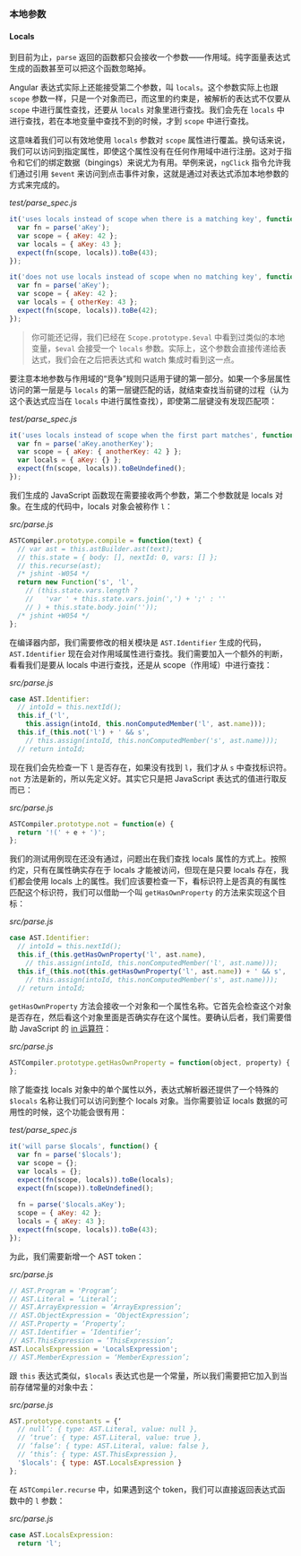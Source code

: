 ### 本地参数
#### Locals

到目前为止，`parse` 返回的函数都只会接收一个参数——作用域。纯字面量表达式生成的函数甚至可以把这个函数忽略掉。

Angular 表达式实际上还能接受第二个参数，叫 `locals`。这个参数实际上也跟 `scope` 参数一样，只是一个对象而已，而这里的约束是，被解析的表达式不仅要从 `scope` 中进行属性查找，还要从 `locals` 对象里进行查找。我们会先在 `locals` 中进行查找，若在本地变量中查找不到的时候，才到 `scope` 中进行查找。

这意味着我们可以有效地使用 `locals` 参数对 `scope` 属性进行覆盖。换句话来说，我们可以访问到指定属性，即使这个属性没有在任何作用域中进行注册。这对于指令和它们的绑定数据（bingings）来说尤为有用。举例来说，`ngClick` 指令允许我们通过引用 `$event` 来访问到点击事件对象，这就是通过对表达式添加本地参数的方式来完成的。

_test/parse_spec.js_

```js
it('uses locals instead of scope when there is a matching key', function() {
  var fn = parse('aKey');
  var scope = { aKey: 42 };
  var locals = { aKey: 43 };
  expect(fn(scope, locals)).toBe(43);
});

it('does not use locals instead of scope when no matching key', function() {
  var fn = parse('aKey');
  var scope = { aKey: 42 };
  var locals = { otherKey: 43 };
  expect(fn(scope, locals)).toBe(42);
});
```

> 你可能还记得，我们已经在 `Scope.prototype.$eval` 中看到过类似的本地变量，`$eval` 会接受一个 `locals` 参数。实际上，这个参数会直接传递给表达式，我们会在之后把表达式和 watch 集成时看到这一点。

要注意本地参数与作用域的“竞争”规则只适用于键的第一部分。如果一个多层属性访问的第一层是与 `locals` 的第一层键匹配的话，就结束查找当前键的过程（认为这个表达式应当在 `locals` 中进行属性查找），即使第二层键没有发现匹配项：

_test/parse_spec.js_

```js
it('uses locals instead of scope when the first part matches', function() {
  var fn = parse('aKey.anotherKey');
  var scope = { aKey: { anotherKey: 42 } };
  var locals = { aKey: {} };
  expect(fn(scope, locals)).toBeUndefined();
});
```

我们生成的 JavaScript 函数现在需要接收两个参数，第二个参数就是 locals 对象。在生成的代码中，locals 对象会被称作 `l`：

_src/parse.js_

```js
ASTCompiler.prototype.compile = function(text) {
  // var ast = this.astBuilder.ast(text);
  // this.state = { body: [], nextId: 0, vars: [] };
  // this.recurse(ast);
  /* jshint -W054 */
  return new Function('s', 'l',
    // (this.state.vars.length ?
    //   'var ' + this.state.vars.join(',') + ';' : ''
    // ) + this.state.body.join('')); 
  /* jshint +W054 */
};
```

在编译器内部，我们需要修改的相关模块是 `AST.Identifier` 生成的代码，`AST.Identifier` 现在会对作用域属性进行查找。我们需要加入一个额外的判断，看看我们是要从 locals 中进行查找，还是从 scope（作用域）中进行查找：

_src/parse.js_

```js
case AST.Identifier:
  // intoId = this.nextId();
  this.if_('l',
    this.assign(intoId, this.nonComputedMember('l', ast.name)));
  this.if_(this.not('l') + ' && s',
    // this.assign(intoId, this.nonComputedMember('s', ast.name)));
  // return intoId;
```

现在我们会先检查一下 `l` 是否存在，如果没有找到 `l`，我们才从 `s` 中查找标识符。`not` 方法是新的，所以先定义好。其实它只是把 JavaScript 表达式的值进行取反而已：

_src/parse.js_

```js
ASTCompiler.prototype.not = function(e) {
  return '!(' + e + ')';
};
```

我们的测试用例现在还没有通过，问题出在我们查找 locals 属性的方式上。按照约定，只有在属性确实存在于 locals 才能被访问，但现在是只要 locals 存在，我们都会使用 locals 上的属性。我们应该要检查一下，看标识符上是否真的有属性匹配这个标识符，我们可以借助一个叫 `getHasOwnProperty` 的方法来实现这个目标：

_src/parse.js_

```js
case AST.Identifier:
  // intoId = this.nextId();
  this.if_(this.getHasOwnProperty('l', ast.name),
    // this.assign(intoId, this.nonComputedMember('l', ast.name)));
  this.if_(this.not(this.getHasOwnProperty('l', ast.name)) + ' && s',
    // this.assign(intoId, this.nonComputedMember('s', ast.name)));
  // return intoId;
```

`getHasOwnProperty` 方法会接收一个对象和一个属性名称。它首先会检查这个对象是否存在，然后看这个对象里面是否确实存在这个属性。要确认后者，我们需要借助 JavaScript 的 [in 运算符](https://developer.mozilla.org/en-US/docs/Web/JavaScript/Reference/Operators/in)：

_src/parse.js_

```js
ASTCompiler.prototype.getHasOwnProperty = function(object, property) { return object + '&&(' + this.escape(property) + ' in ' + object + ')';
};
```

除了能查找 locals 对象中的单个属性以外，表达式解析器还提供了一个特殊的 `$locals` 名称让我们可以访问到整个 locals 对象。当你需要验证 locals 数据的可用性的时候，这个功能会很有用：

_test/parse_spec.js_

```js
it('will parse $locals', function() {
  var fn = parse('$locals');
  var scope = {};
  var locals = {};
  expect(fn(scope, locals)).toBe(locals);
  expect(fn(scope)).toBeUndefined();
  
  fn = parse('$locals.aKey');
  scope = { aKey: 42 };
  locals = { aKey: 43 };
  expect(fn(scope, locals)).toBe(43);
});
```

为此，我们需要新增一个 AST token：

_src/parse.js_

```js
// AST.Program = 'Program’;
// AST.Literal = ‘Literal’;
// AST.ArrayExpression = ‘ArrayExpression’;
// AST.ObjectExpression = ‘ObjectExpression’;
// AST.Property = ‘Property’;
// AST.Identifier = ‘Identifier’;
// AST.ThisExpression = ‘ThisExpression’;
AST.LocalsExpression = 'LocalsExpression';
// AST.MemberExpression = ‘MemberExpression’;
```

跟 `this` 表达式类似，`$locals` 表达式也是一个常量，所以我们需要把它加入到当前存储常量的对象中去：

_src/parse.js_

```js
AST.prototype.constants = {‘
  // null’: { type: AST.Literal, value: null },
  // ‘true’: { type: AST.Literal, value: true },
  // ‘false’: { type: AST.Literal, value: false },
  // ‘this’: { type: AST.ThisExpression },
  '$locals': { type: AST.LocalsExpression }
};
```

在 `ASTCompiler.recurse` 中，如果遇到这个 token，我们可以直接返回表达式函数中的 `l` 参数：

_src/parse.js_

```js
case AST.LocalsExpression:
  return 'l';
```